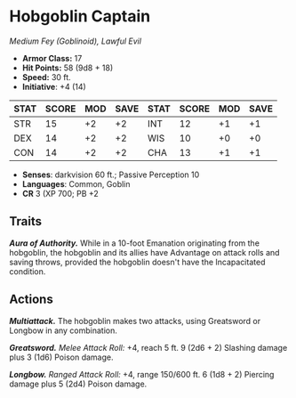 # Hobgoblin Captain

*Medium Fey (Goblinoid), Lawful Evil*

- **Armor Class:** 17
- **Hit Points:** 58 (9d8 + 18)
- **Speed:** 30 ft.
- **Initiative**: +4 (14)

|STAT|SCORE|MOD|SAVE|STAT|SCORE|MOD|SAVE|
| --- | --- | --- | ---- |---| --- | --- | ---- |
| STR | 15 | +2 | +2 | INT | 12 | +1 | +1 |
| DEX | 14 | +2 | +2 | WIS | 10 | +0 | +0 |
| CON | 14 | +2 | +2 | CHA | 13 | +1 | +1 |

- **Senses**: darkvision 60 ft.; Passive Perception 10
- **Languages**: Common, Goblin
- **CR** 3 (XP 700; PB +2

## Traits

***Aura of Authority.*** While in a 10-foot Emanation originating from the hobgoblin, the hobgoblin and its allies have Advantage on attack rolls and saving throws, provided the hobgoblin doesn't have the Incapacitated condition.


## Actions

***Multiattack.*** The hobgoblin makes two attacks, using Greatsword or Longbow in any combination.

***Greatsword.*** *Melee Attack Roll:* +4, reach 5 ft. 9 (2d6 + 2) Slashing damage plus 3 (1d6) Poison damage.

***Longbow.*** *Ranged Attack Roll:* +4, range 150/600 ft. 6 (1d8 + 2) Piercing damage plus 5 (2d4) Poison damage.

